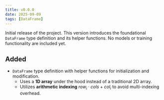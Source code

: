 ```yaml
---
title: v0.0.0
date: 2025-09-09
tags: [DataFrame]
---
```


Initial release of the project. This version introduces the foundational `DataFrame` type definition and its helper functions. No models or training functionality are included yet.

<!-- truncate -->

## Added
- `DataFrame` type definition with helper functions for initialization and modification.
    - Uses a **1D array** under the hood instead of a traditional 2D array.
    - Utilizes **arithmetic indexing** $row_i \cdot cols + col_i$ to avoid multi-indexing overhead.
